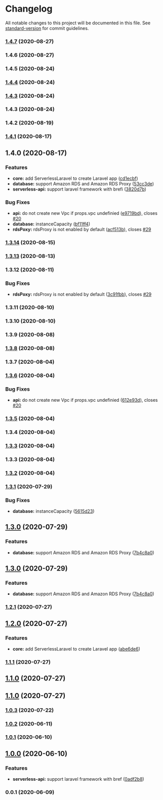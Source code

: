 # Changelog

All notable changes to this project will be documented in this file. See [standard-version](https://github.com/conventional-changelog/standard-version) for commit guidelines.

### [1.4.7](https://github.com/aws-samples/cdk-serverless-lamp/compare/v1.4.5...v1.4.7) (2020-08-27)

### 1.4.6 (2020-08-27)

### 1.4.5 (2020-08-24)

### [1.4.4](https://github.com/aws-samples/cdk-serverless-lamp/compare/v1.4.2...v1.4.4) (2020-08-24)

### [1.4.3](https://github.com/aws-samples/cdk-serverless-lamp/compare/v1.4.1...v1.4.3) (2020-08-24)

### 1.4.3 (2020-08-24)

### 1.4.2 (2020-08-19)

### [1.4.1](https://github.com/aws-samples/cdk-serverless-lamp/compare/v1.4.0...v1.4.1) (2020-08-17)

## 1.4.0 (2020-08-17)


### Features

* **core:** add ServerlessLaravel to create Laravel app ([cd1ecbf](https://github.com/pahud/cdk-serverless-lamp/commit/cd1ecbf9a541b116b19cab460696ea2b6cd1cda8))
* **database:** support Amazon RDS and Amazon RDS Proxy ([53cc3de](https://github.com/pahud/cdk-serverless-lamp/commit/53cc3de3721ba3aa87964fa96614658176a47517))
* **serverless-api:** support laravel framework with brefi ([3820d7b](https://github.com/pahud/cdk-serverless-lamp/commit/3820d7b0c6e40ce4cba3fbd73d0ceb87aee9c4ff))


### Bug Fixes

* **api:** do not create new Vpc if props.vpc undefinied ([e9719bd](https://github.com/pahud/cdk-serverless-lamp/commit/e9719bdce407d22773f9ec33c6ca2ceeb4cbfa40)), closes [#20](https://github.com/pahud/cdk-serverless-lamp/issues/20)
* **database:** instanceCapacity ([bf11ff4](https://github.com/pahud/cdk-serverless-lamp/commit/bf11ff472777f84f72773a7efc57362aa633f197))
* **rdsPoxy:** rdsProxy is not enabled by default ([acf513b](https://github.com/pahud/cdk-serverless-lamp/commit/acf513bab378565f4c047e4082e4b1022917e007)), closes [#29](https://github.com/pahud/cdk-serverless-lamp/issues/29)

### [1.3.14](https://github.com/pahud/cdk-serverless-lamp/compare/v1.3.13...v1.3.14) (2020-08-15)

### [1.3.13](https://github.com/pahud/cdk-serverless-lamp/compare/v1.3.12...v1.3.13) (2020-08-13)

### 1.3.12 (2020-08-11)


### Bug Fixes

* **rdsPoxy:** rdsProxy is not enabled by default ([3c91fbb](https://github.com/pahud/cdk-serverless-lamp/commit/3c91fbb7c371f1e58026fa2b732dc5080b4d0861)), closes [#29](https://github.com/pahud/cdk-serverless-lamp/issues/29)

### 1.3.11 (2020-08-10)

### 1.3.10 (2020-08-10)

### 1.3.9 (2020-08-08)

### [1.3.8](https://github.com/pahud/cdk-serverless-lamp/compare/v1.3.7...v1.3.8) (2020-08-08)

### 1.3.7 (2020-08-04)

### [1.3.6](https://github.com/pahud/cdk-serverless-lamp/compare/v1.3.5...v1.3.6) (2020-08-04)


### Bug Fixes

* **api:** do not create new Vpc if props.vpc undefinied ([612e93d](https://github.com/pahud/cdk-serverless-lamp/commit/612e93d7c0f709c10175d40bc31a2abf92091fb3)), closes [#20](https://github.com/pahud/cdk-serverless-lamp/issues/20)

### [1.3.5](https://github.com/pahud/cdk-serverless-lamp/compare/v1.3.4...v1.3.5) (2020-08-04)

### 1.3.4 (2020-08-04)

### [1.3.3](https://github.com/pahud/cdk-serverless-lamp/compare/v1.3.2...v1.3.3) (2020-08-04)

### 1.3.3 (2020-08-04)

### [1.3.2](https://github.com/pahud/cdk-serverless-lamp/compare/v1.3.1...v1.3.2) (2020-08-04)

### [1.3.1](https://github.com/pahud/cdk-serverless-lamp/compare/v1.3.0...v1.3.1) (2020-07-29)


### Bug Fixes

* **database:** instanceCapacity ([5615d23](https://github.com/pahud/cdk-serverless-lamp/commit/5615d236ed44205d6ec925b470e48903ad546170))

## [1.3.0](https://github.com/pahud/cdk-serverless-lamp/compare/v1.2.1...v1.3.0) (2020-07-29)


### Features

* **database:** support Amazon RDS and Amazon RDS Proxy ([7b4c8a0](https://github.com/pahud/cdk-serverless-lamp/commit/7b4c8a0629f403d1ca885becb4dd3f75a9035f02))

## [1.3.0](https://github.com/pahud/cdk-serverless-lamp/compare/v1.2.1...v1.3.0) (2020-07-29)


### Features

* **database:** support Amazon RDS and Amazon RDS Proxy ([7b4c8a0](https://github.com/pahud/cdk-serverless-lamp/commit/7b4c8a0629f403d1ca885becb4dd3f75a9035f02))

### [1.2.1](https://github.com/pahud/cdk-serverless-lamp/compare/v1.2.0...v1.2.1) (2020-07-27)

## [1.2.0](https://github.com/pahud/cdk-serverless-lamp/compare/v1.1.1...v1.2.0) (2020-07-27)


### Features

* **core:** add ServerlessLaravel to create Laravel app ([abe6de6](https://github.com/pahud/cdk-serverless-lamp/commit/abe6de6ba3dd95056d8556cde7bd212db40b46d6))

### [1.1.1](https://github.com/pahud/cdk-serverless-lamp/compare/v1.0.3...v1.1.1) (2020-07-27)

## [1.1.0](https://github.com/pahud/cdk-serverless-lamp/compare/v1.0.3...v1.1.0) (2020-07-27)

## [1.1.0](https://github.com/pahud/cdk-serverless-lamp/compare/v1.0.3...v1.1.0) (2020-07-27)

### [1.0.3](https://github.com/pahud/cdk-serverless-lamp/compare/v1.0.2...v1.0.3) (2020-07-22)

### [1.0.2](https://github.com/pahud/cdk-serverless-lamp/compare/v1.0.1...v1.0.2) (2020-06-11)

### [1.0.1](https://github.com/pahud/cdk-serverless-lamp/compare/v1.0.0...v1.0.1) (2020-06-10)

## [1.0.0](https://github.com/pahud/cdk-serverless-lamp/compare/v0.0.1...v1.0.0) (2020-06-10)


### Features

* **serverless-api:** support laravel framework with bref ([0adf2b8](https://github.com/pahud/cdk-serverless-lamp/commit/0adf2b8ab4a2e09ca239270bd271138c23a85b08))

### 0.0.1 (2020-06-09)
